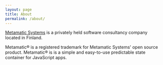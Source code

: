 ```yaml
---
layout: page
title: About
permalink: /about/
---
```


[Metamatic Systems](http://metamatic.net) is a privately held software consultancy company located in Finland.

Metamatic® is a registered trademark for Metamatic Systems' open source product. Metamatic® 
is is a simple and easy-to-use predictable state container for JavaScript apps. 



